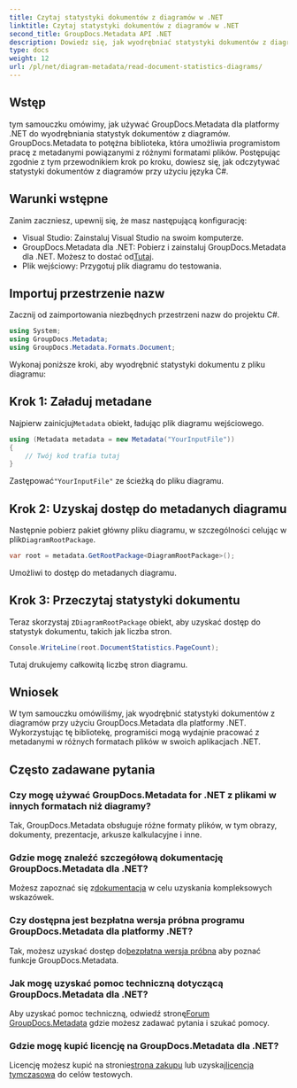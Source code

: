 ```yaml
---
title: Czytaj statystyki dokumentów z diagramów w .NET
linktitle: Czytaj statystyki dokumentów z diagramów w .NET
second_title: GroupDocs.Metadata API .NET
description: Dowiedz się, jak wyodrębniać statystyki dokumentów z diagramów w platformie .NET przy użyciu GroupDocs.Metadata, potężnej biblioteki do manipulacji metadanymi.
type: docs
weight: 12
url: /pl/net/diagram-metadata/read-document-statistics-diagrams/
---
```

## Wstęp
tym samouczku omówimy, jak używać GroupDocs.Metadata dla platformy .NET do wyodrębniania statystyk dokumentów z diagramów. GroupDocs.Metadata to potężna biblioteka, która umożliwia programistom pracę z metadanymi powiązanymi z różnymi formatami plików. Postępując zgodnie z tym przewodnikiem krok po kroku, dowiesz się, jak odczytywać statystyki dokumentów z diagramów przy użyciu języka C#.
## Warunki wstępne
Zanim zaczniesz, upewnij się, że masz następującą konfigurację:
- Visual Studio: Zainstaluj Visual Studio na swoim komputerze.
-  GroupDocs.Metadata dla .NET: Pobierz i zainstaluj GroupDocs.Metadata dla .NET. Możesz to dostać od[Tutaj](https://releases.groupdocs.com/metadata/net/).
- Plik wejściowy: Przygotuj plik diagramu do testowania.

## Importuj przestrzenie nazw
Zacznij od zaimportowania niezbędnych przestrzeni nazw do projektu C#.
```csharp
using System;
using GroupDocs.Metadata;
using GroupDocs.Metadata.Formats.Document;
```

Wykonaj poniższe kroki, aby wyodrębnić statystyki dokumentu z pliku diagramu:
## Krok 1: Załaduj metadane
 Najpierw zainicjuj`Metadata` obiekt, ładując plik diagramu wejściowego.
```csharp
using (Metadata metadata = new Metadata("YourInputFile"))
{
    // Twój kod trafia tutaj
}
```
 Zastępować`"YourInputFile"` ze ścieżką do pliku diagramu.
## Krok 2: Uzyskaj dostęp do metadanych diagramu
 Następnie pobierz pakiet główny pliku diagramu, w szczególności celując w plik`DiagramRootPackage`.
```csharp
var root = metadata.GetRootPackage<DiagramRootPackage>();
```
Umożliwi to dostęp do metadanych diagramu.
## Krok 3: Przeczytaj statystyki dokumentu
 Teraz skorzystaj z`DiagramRootPackage` obiekt, aby uzyskać dostęp do statystyk dokumentu, takich jak liczba stron.
```csharp
Console.WriteLine(root.DocumentStatistics.PageCount);
```
Tutaj drukujemy całkowitą liczbę stron diagramu.

## Wniosek
W tym samouczku omówiliśmy, jak wyodrębnić statystyki dokumentów z diagramów przy użyciu GroupDocs.Metadata dla platformy .NET. Wykorzystując tę bibliotekę, programiści mogą wydajnie pracować z metadanymi w różnych formatach plików w swoich aplikacjach .NET.

## Często zadawane pytania
### Czy mogę używać GroupDocs.Metadata for .NET z plikami w innych formatach niż diagramy?
Tak, GroupDocs.Metadata obsługuje różne formaty plików, w tym obrazy, dokumenty, prezentacje, arkusze kalkulacyjne i inne.
### Gdzie mogę znaleźć szczegółową dokumentację GroupDocs.Metadata dla .NET?
 Możesz zapoznać się z[dokumentacja](https://reference.groupdocs.com/metadata/net/) w celu uzyskania kompleksowych wskazówek.
### Czy dostępna jest bezpłatna wersja próbna programu GroupDocs.Metadata dla platformy .NET?
 Tak, możesz uzyskać dostęp do[bezpłatna wersja próbna](https://releases.groupdocs.com/) aby poznać funkcje GroupDocs.Metadata.
### Jak mogę uzyskać pomoc techniczną dotyczącą GroupDocs.Metadata dla .NET?
 Aby uzyskać pomoc techniczną, odwiedź stronę[Forum GroupDocs.Metadata](https://forum.groupdocs.com/c/metadata/14) gdzie możesz zadawać pytania i szukać pomocy.
### Gdzie mogę kupić licencję na GroupDocs.Metadata dla .NET?
 Licencję możesz kupić na stronie[strona zakupu](https://purchase.groupdocs.com/buy) lub uzyskaj[licencja tymczasowa](https://purchase.groupdocs.com/temporary-license/) do celów testowych.